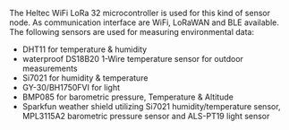 The Heltec WiFi LoRa 32 microcontroller is used for this kind of sensor node.
As communication interface are WiFi, LoRaWAN and BLE available.
The following sensors are used for measuring environmental data:
- DHT11 for temperature & humidity
- waterproof DS18B20 1-Wire temperature sensor for outdoor measurements
- Si7021 for humidity & temperature 
- GY-30/BH1750FVI for light
- BMP085 for barometric pressure, Temperature & Altitude 
- Sparkfun weather shield utilizing Si7021 humidity/temperature sensor, MPL3115A2 barometric pressure sensor and ALS-PT19 light sensor 

